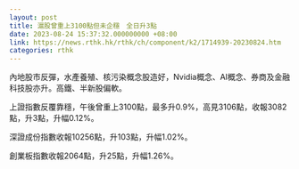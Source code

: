 ```yaml
---
layout: post
title: 滬股曾重上3100點但未企穩　全日升3點
date: 2023-08-24 15:37:32.000000000 +08:00
link: https://news.rthk.hk/rthk/ch/component/k2/1714939-20230824.htm
categories: rthk
---
```


內地股市反彈，水產養殖、核污染概念股造好，Nvidia概念、AI概念、券商及金融科技股亦升。高鐵、半新股偏軟。

上證指數反覆靠穩，午後曾重上3100點，最多升0.9%，高見3106點，收報3082點，升3點，升幅0.12%。

深證成份指數收報10256點，升103點，升幅1.02%。

創業板指數收報2064點，升25點，升幅1.26%。
